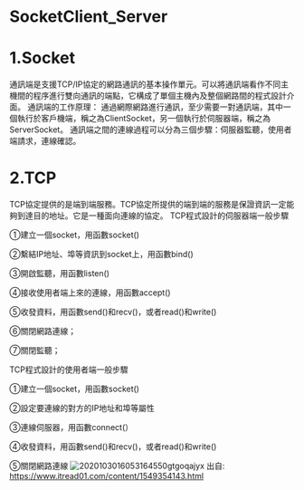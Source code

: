 # SocketClient_Server
# 1.Socket
通訊端是支援TCP/IP協定的網路通訊的基本操作單元。可以將通訊端看作不同主機間的程序進行雙向通訊的端點，它構成了單個主機內及整個網路間的程式設計介面。
通訊端的工作原理：
通過網際網路進行通訊，至少需要一對通訊端，其中一個執行於客戶機端，稱之為ClientSocket，另一個執行於伺服器端，稱之為ServerSocket。
通訊端之間的連線過程可以分為三個步驟：伺服器監聽，使用者端請求，連線確認。

# 2.TCP
TCP協定提供的是端到端服務。TCP協定所提供的端到端的服務是保證資訊一定能夠到達目的地址。它是一種面向連線的協定。
TCP程式設計的伺服器端一般步驟

①建立一個socket，用函數socket()


②繫結IP地址、埠等資訊到socket上，用函數bind()

③開啟監聽，用函數listen()

④接收使用者端上來的連線，用函數accept()

⑤收發資料，用函數send()和recv()，或者read()和write()

⑥關閉網路連線；

⑦關閉監聽；

TCP程式設計的使用者端一般步驟

①建立一個socket，用函數socket()

②設定要連線的對方的IP地址和埠等屬性

③連線伺服器，用函數connect(）

④收發資料，用函數send()和recv()，或者read()和write()

⑤關閉網路連線
![2020103016053164550gtgoqajyx](https://user-images.githubusercontent.com/50354880/128819044-3f28d79d-97ad-4898-82bf-19339afa42d8.png)
出自: https://www.itread01.com/content/1549354143.html
